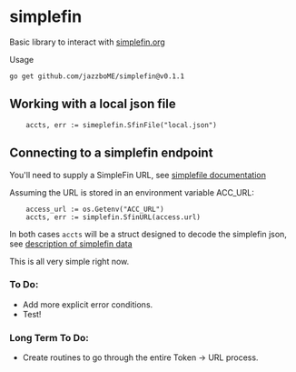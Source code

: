 # simplefin

Basic library to interact with [simplefin.org](https://www.simplefin.org/)

Usage

`go get github.com/jazzboME/simplefin@v0.1.1`

## Working with a local json file
```
	accts, err := simeplefin.SfinFile("local.json")

```

## Connecting to a simplefin endpoint

You'll need to supply a SimpleFin URL, see [simplefile documentation](https://www.simplefin.org/protocol.html#claim-the-access-url)

Assuming the URL is stored in an environment variable ACC_URL:

```
	access_url := os.Getenv("ACC_URL")
	accts, err := simplefin.SfinURL(access.url)
```

In both cases `accts` will be a struct designed to decode the simplefin json, see [description of simplefin data](https://www.simplefin.org/protocol.html#data)

This is all very simple right now. 

### To Do:
- Add more explicit error conditions.
- Test!

### Long Term To Do:
- Create routines to go through the entire Token -> URL process.  
